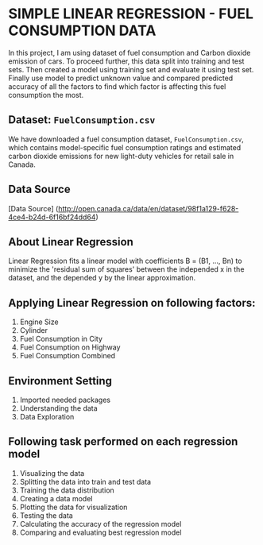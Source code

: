 # SIMPLE LINEAR REGRESSION - FUEL CONSUMPTION DATA
In this project, I am using dataset of fuel consumption and Carbon dioxide emission of cars. To proceed further, this data split into training and test sets. Then created a model using training set and evaluate it using test set. Finally use model to predict unknown value and compared predicted accuracy of all the factors to find which factor is affecting this fuel consumption the most.

## Dataset: ```FuelConsumption.csv```
We have downloaded a fuel consumption dataset, ```FuelConsumption.csv```, which contains model-specific fuel consumption ratings and estimated carbon dioxide emissions for new light-duty vehicles for retail sale in Canada.

## Data Source
[Data Source] (http://open.canada.ca/data/en/dataset/98f1a129-f628-4ce4-b24d-6f16bf24dd64)

## About Linear Regression
Linear Regression fits a linear model with coefficients B = (B1, ..., Bn) to minimize the 'residual sum of squares' between the independed x in the dataset, and the depended y by the linear approximation.

## Applying Linear Regression on following factors:
1. Engine Size
2. Cylinder
3. Fuel Consumption in City
4. Fuel Consumption on Highway
5. Fuel Consumption Combined

## Environment Setting

1. Imported needed packages
2. Understanding the data
3. Data Exploration

## Following task performed on each regression model

1. Visualizing the data
2. Splitting the data into train and test data
3. Training the data distribution
4. Creating a data model
5. Plotting the data for visualization
6. Testing the data
7. Calculating the accuracy of the regression model
8. Comparing and evaluating best regression model

